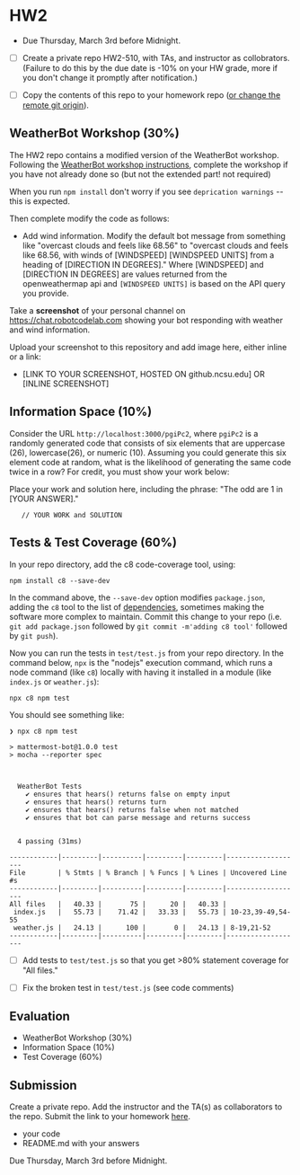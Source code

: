 # HW2

* Due Thursday, March 3rd before Midnight.
* [ ] Create a private repo HW2-510, with TAs, and instructor as collobrators.   (Failure to do this by the due date is -10% on your HW grade, more if you don't change it promptly after notification.)
* [ ] Copy the contents of this repo to your homework repo ([or change the remote git origin](https://stackoverflow.com/questions/2432764/how-to-change-the-uri-url-for-a-remote-git-repository)).


## WeatherBot Workshop (30%)

The HW2 repo contains a modified version of the WeatherBot workshop. Following the [WeatherBot workshop instructions](https://github.ncsu.edu/CSC-510/WeatherBot), complete the workshop if you have not already done so (but not the extended part! not required)   

When you run `npm install` don't worry if you see `deprication warnings` -- this is expected.

Then complete modify the code as follows:
* Add wind information.   Modify the default bot message from something like "overcast clouds and feels like 68.56" to "overcast clouds and feels like 68.56, with winds of [WINDSPEED] [WINDSPEED UNITS] from a heading of [DIRECTION IN DEGREES]."  Where [WINDSPEED] and [DIRECTION IN DEGREES] are values returned from the openweathermap api and `[WINDSPEED UNITS]` is based on the API query you provide.

Take a __screenshot__ of your personal channel on https://chat.robotcodelab.com showing your bot responding with weather and wind information.

Upload your screenshot to this repository and add image here, either inline or a link:
* [LINK TO YOUR SCREENSHOT, HOSTED ON github.ncsu.edu]  OR  [INLINE SCREENSHOT]

## Information Space (10%)

Consider the URL `http://localhost:3000/pgiPc2`, where `pgiPc2` is a randomly generated code that consists of six elements that are uppercase (26), lowercase(26), or numeric (10).   Assuming you could generate this six element code at random, what is the likelihood of generating the same code twice in a row?  For credit, you must show your work below:

Place your work and solution here, including the phrase: "The odd are 1 in [YOUR ANSWER]."
``` 
   // YOUR WORK and SOLUTION
```

## Tests & Test Coverage (60%)

In your repo directory, add the c8 code-coverage tool, using:
```
npm install c8 --save-dev
```
In the command above, the `--save-dev` option modifies `package.json`, adding the `c8` tool to the list of [dependencies](https://en.wikipedia.org/wiki/Dependency_hell), sometimes making the software more complex to maintain.   Commit this change to your repo (i.e. `git add package.json` followed by `git commit -m'adding c8 tool'` followed by `git push`).

Now you can run the tests in `test/test.js` from your repo directory.  In the command below, `npx` is the "nodejs" execution command, which runs a node command (like `c8`) locally with having it installed in a module (like `index.js` or `weather.js`):
```
npx c8 npm test
```
You should see something like:
```
❯ npx c8 npm test

> mattermost-bot@1.0.0 test
> mocha --reporter spec



  WeatherBot Tests
    ✔ ensures that hears() returns false on empty input
    ✔ ensures that hears() returns turn
    ✔ ensures that hears() returns false when not matched
    ✔ ensures that bot can parse message and returns success


  4 passing (31ms)

------------|---------|----------|---------|---------|-------------------
File        | % Stmts | % Branch | % Funcs | % Lines | Uncovered Line #s
------------|---------|----------|---------|---------|-------------------
All files   |   40.33 |       75 |      20 |   40.33 |
 index.js   |   55.73 |    71.42 |   33.33 |   55.73 | 10-23,39-49,54-55
 weather.js |   24.13 |      100 |       0 |   24.13 | 8-19,21-52
------------|---------|----------|---------|---------|-------------------

```

* [ ] Add tests to `test/test.js` so that you get >80% statement coverage for "All files."
* [ ] Fix the broken test in `test/test.js` (see code comments)


## Evaluation

* WeatherBot Workshop (30%)
* Information Space (10%)
* Test Coverage (60%)



## Submission

Create a private repo.  Add the instructor and the TA(s) as collaborators to the repo. Submit the link to your homework [here](https://docs.google.com/forms/d/e/1FAIpQLSfQ29aj5HSxIw4UEGBg_tDymHc2PTNanIrukiAOdZyISbfZng/viewform?usp=sf_link).

* your code
* README.md with your answers

Due Thursday, March 3rd before Midnight.
